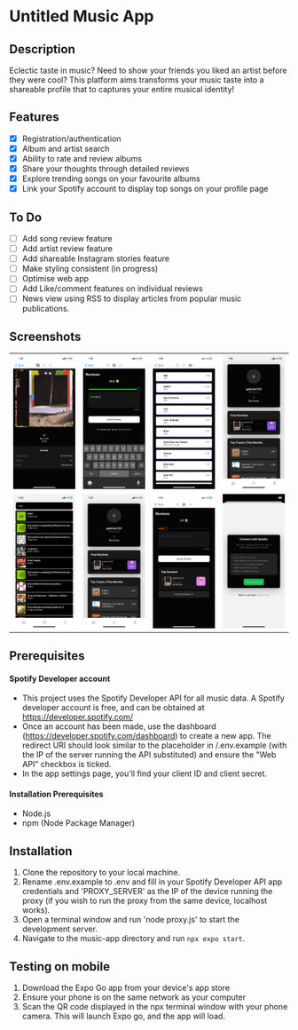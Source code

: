   # Untitled Music App
  

  ## Description

  Eclectic taste in music? Need to show your friends you liked an artist before they were cool? This platform aims transforms your music taste into a shareable profile that to captures your entire musical identity! 


  ## Features

  - [x] Registration/authentication
  - [x] Album and artist search
  - [x] Ability to rate and review albums
  - [x] Share your thoughts through detailed reviews
  - [x] Explore trending songs on your favourite albums
  - [x] Link your Spotify account to display top songs on your profile page

  ## To Do

  - [ ] Add song review feature
  - [ ] Add artist review feature
  - [ ] Add shareable Instagram stories feature
  - [ ] Make styling consistent (in progress)
  - [ ] Optimise web app
  - [ ] Add Like/comment features on individual reviews
  - [ ] News view using RSS to display articles from popular music publications.

  ## Screenshots

<table>
  <tr>
    <td><img src="./images/1.png" alt="Screenshot 1" width="500"/></td>
    <td><img src="./images/2.png" alt="Screenshot 2" width="500"/></td>
    <td><img src="./images/3.png" alt="Screenshot 3" width="500"/></td>
    <td><img src="./images/4.png" alt="Screenshot 4" width="500"/></td>
  </tr>
  <tr>
    <td><img src="./images/5.png" alt="Screenshot 5" width="500"/></td>
    <td><img src="./images/6.png" alt="Screenshot 6" width="500"/></td>
    <td><img src="./images/7.png" alt="Screenshot 7" width="500"/></td>
    <td><img src="./images/8.png" alt="Screenshot 8" width="500"/></td>
  </tr>
</table>

## Prerequisites
#### Spotify Developer account
* This project uses the Spotify Developer API for all music data. A Spotify developer account is free, and can be obtained at https://developer.spotify.com/
* Once an account has been made, use the dashboard (https://developer.spotify.com/dashboard) to create a new app. The redirect URI should look similar to the placeholder in /.env.example (with the IP of the server running the API substituted) and ensure the "Web API" checkbox is ticked.
* In the app settings page, you'll find your client ID and client secret. 

#### Installation Prerequisites
* Node.js
* npm (Node Package Manager)


## Installation

  1. Clone the repository to your local machine.
  2. Rename .env.example to .env and fill in your Spotify Developer API app credentials and 'PROXY_SERVER' as the IP of the device running the proxy (if you wish to run the proxy from the same device, localhost works).
  3. Open a terminal window and run 'node proxy.js' to start the development server.
  4. Navigate to the music-app directory and run `npx expo start`.

## Testing on mobile
1. Download the Expo Go app from your device's app store
2. Ensure your phone is on the same network as your computer
3. Scan the QR code displayed in the npx terminal window with your phone camera. This will launch Expo go, and the app will load. 
